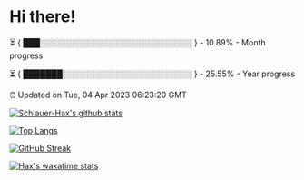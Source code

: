 # Hi there!

⏳ { ███░░░░░░░░░░░░░░░░░░░░░░░░░░░ } - 10.89% - Month progress

⏳ { ███████░░░░░░░░░░░░░░░░░░░░░░░ } - 25.55% - Year progress

⏰ Updated on Tue, 04 Apr 2023 06:23:20 GMT


[![Schlauer-Hax's github stats](https://github-readme-stats.vercel.app/api?username=Schlauer-Hax&show_icons=true&theme=dark&count_private=true)](https://github.com/Schlauer-Hax)


[![Top Langs](https://github-readme-stats.vercel.app/api/top-langs/?username=Schlauer-Hax&layout=compact&theme=dark)](https://github.com/Schlauer-Hax?tab=repositories)

[![GitHub Streak](https://streak-stats.demolab.com?user=Schlauer-Hax&theme=dark)](https://git.io/streak-stats)

[![Hax's wakatime stats](https://github-readme-stats.vercel.app/api/wakatime?username=Hax&theme=dark)](https://wakatime.com/@Hax)

